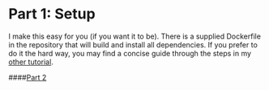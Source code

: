 # Part 1: Setup
I make this easy for you (if you want it to be). There is a supplied Dockerfile in the repository
that will build and install all dependencies. If you prefer to do it the hard way, you may find a
concise guide through the steps in my [other tutorial](https://github.com/rhgraysonii/ocr_tutorial/tree/147aa59f4def9f63e35f9807358397b4e05e532f#beginning-steps).

####[Part 2](/part_two.md)
